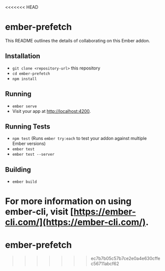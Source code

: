 <<<<<<< HEAD
# ember-prefetch

This README outlines the details of collaborating on this Ember addon.

## Installation

* `git clone <repository-url>` this repository
* `cd ember-prefetch`
* `npm install`

## Running

* `ember serve`
* Visit your app at [http://localhost:4200](http://localhost:4200).

## Running Tests

* `npm test` (Runs `ember try:each` to test your addon against multiple Ember versions)
* `ember test`
* `ember test --server`

## Building

* `ember build`

For more information on using ember-cli, visit [https://ember-cli.com/](https://ember-cli.com/).
=======
# ember-prefetch
>>>>>>> ec7b7b05c57b7ce2e0a4e630cffec56711abcf62

